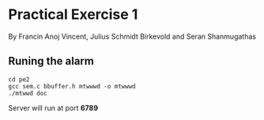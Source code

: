 # Practical Exercise 1

By Francin Anoj Vincent, Julius Schmidt Birkevold and  Seran Shanmugathas

## Runing the alarm 

```
cd pe2
gcc sem.c bbuffer.h mtwwwd -o mtwwwd
./mtwwd doc
```

Server will run at port **6789**
